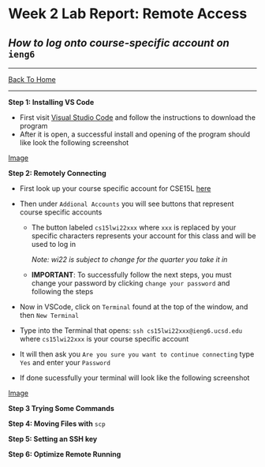 # Week 2 Lab Report: Remote Access
## *How to log onto course-specific account on* `ieng6`
---

[Back To Home](https://ryan-truong.github.io/cse15l-lab-reports/)

---


**Step 1: Installing VS Code**

* First visit [Visual Studio Code](https://code.visualstudio.com/) and follow the instructions to download the program
* After it is open, a successful install and opening of the program should like look the following screenshot

[Image](vscode_example.png)

**Step 2: Remotely Connecting**
* First look up your course specific account for CSE15L [here](https://sdacs.ucsd.edu/~icc/index.php)
* Then under `Addional Accounts` you will see buttons that represent course specific accounts

    * The button labeled `cs15lwi22xxx` where `xxx` is replaced by your specific characters represents your account for this class and will be used to log in
    
        *Note: wi22 is subject to change for the quarter you take it in*
    
    * **IMPORTANT**: To successfully follow the next steps, you must change your password by clicking `change your password` and following the steps

* Now in VSCode, click on `Terminal` found at the top of the window, and then `New Terminal`
* Type into the Terminal that opens: `ssh cs15lwi22xxx@ieng6.ucsd.edu` where `cs15lwi22xxx` is your course specific account
* It will then ask you `Are you sure you want to continue connecting` type `Yes` and enter your `Password`
* If done sucessfully your terminal will look like the following screenshot

[Image](ssh_example.png)


**Step 3 Trying Some Commands**

**Step 4: Moving Files with** `scp`

**Step 5: Setting an SSH key**

**Step 6: Optimize Remote Running**
